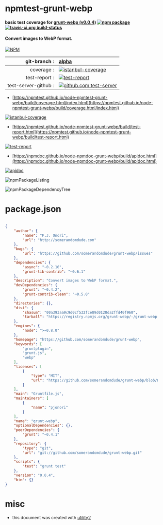 # npmtest-grunt-webp

#### basic test coverage for  [grunt-webp (v0.0.4)](https://github.com/somerandomdude/grunt-webp)  [![npm package](https://img.shields.io/npm/v/npmtest-grunt-webp.svg?style=flat-square)](https://www.npmjs.org/package/npmtest-grunt-webp) [![travis-ci.org build-status](https://api.travis-ci.org/npmtest/node-npmtest-grunt-webp.svg)](https://travis-ci.org/npmtest/node-npmtest-grunt-webp)

#### Convert images to WebP format.

[![NPM](https://nodei.co/npm/grunt-webp.png?downloads=true&downloadRank=true&stars=true)](https://www.npmjs.com/package/grunt-webp)

| git-branch : | [alpha](https://github.com/npmtest/node-npmtest-grunt-webp/tree/alpha)|
|--:|:--|
| coverage : | [![istanbul-coverage](https://npmtest.github.io/node-npmtest-grunt-webp/build/coverage.badge.svg)](https://npmtest.github.io/node-npmtest-grunt-webp/build/coverage.html/index.html)|
| test-report : | [![test-report](https://npmtest.github.io/node-npmtest-grunt-webp/build/test-report.badge.svg)](https://npmtest.github.io/node-npmtest-grunt-webp/build/test-report.html)|
| test-server-github : | [![github.com test-server](https://npmtest.github.io/node-npmtest-grunt-webp/GitHub-Mark-32px.png)](https://npmtest.github.io/node-npmtest-grunt-webp/build/app/index.html) | | build-artifacts : | [![build-artifacts](https://npmtest.github.io/node-npmtest-grunt-webp/glyphicons_144_folder_open.png)](https://github.com/npmtest/node-npmtest-grunt-webp/tree/gh-pages/build)|

- [https://npmtest.github.io/node-npmtest-grunt-webp/build/coverage.html/index.html](https://npmtest.github.io/node-npmtest-grunt-webp/build/coverage.html/index.html)

[![istanbul-coverage](https://npmtest.github.io/node-npmtest-grunt-webp/build/screenCapture.buildCi.browser.%252Ftmp%252Fbuild%252Fcoverage.lib.html.png)](https://npmtest.github.io/node-npmtest-grunt-webp/build/coverage.html/index.html)

- [https://npmtest.github.io/node-npmtest-grunt-webp/build/test-report.html](https://npmtest.github.io/node-npmtest-grunt-webp/build/test-report.html)

[![test-report](https://npmtest.github.io/node-npmtest-grunt-webp/build/screenCapture.buildCi.browser.%252Ftmp%252Fbuild%252Ftest-report.html.png)](https://npmtest.github.io/node-npmtest-grunt-webp/build/test-report.html)

- [https://npmdoc.github.io/node-npmdoc-grunt-webp/build/apidoc.html](https://npmdoc.github.io/node-npmdoc-grunt-webp/build/apidoc.html)

[![apidoc](https://npmdoc.github.io/node-npmdoc-grunt-webp/build/screenCapture.buildCi.browser.%252Ftmp%252Fbuild%252Fapidoc.html.png)](https://npmdoc.github.io/node-npmdoc-grunt-webp/build/apidoc.html)

![npmPackageListing](https://npmtest.github.io/node-npmtest-grunt-webp/build/screenCapture.npmPackageListing.svg)

![npmPackageDependencyTree](https://npmtest.github.io/node-npmtest-grunt-webp/build/screenCapture.npmPackageDependencyTree.svg)



# package.json

```json

{
    "author": {
        "name": "P.J. Onori",
        "url": "http://somerandomdude.com"
    },
    "bugs": {
        "url": "https://github.com/somerandomdude/grunt-webp/issues"
    },
    "dependencies": {
        "async": "~0.2.10",
        "grunt-lib-contrib": "~0.6.1"
    },
    "description": "Convert images to WebP format.",
    "devDependencies": {
        "grunt": "~0.4.2",
        "grunt-contrib-clean": "~0.5.0"
    },
    "directories": {},
    "dist": {
        "shasum": "00a393aa9c9d0cf532fce89d0128da2ffd40f960",
        "tarball": "https://registry.npmjs.org/grunt-webp/-/grunt-webp-0.0.4.tgz"
    },
    "engines": {
        "node": ">=0.8.0"
    },
    "homepage": "https://github.com/somerandomdude/grunt-webp",
    "keywords": [
        "gruntplugin",
        "grunt.js",
        "webp"
    ],
    "licenses": [
        {
            "type": "MIT",
            "url": "https://github.com/somerandomdude/grunt-webp/blob/master/LICENSE-MIT"
        }
    ],
    "main": "Gruntfile.js",
    "maintainers": [
        {
            "name": "pjonori"
        }
    ],
    "name": "grunt-webp",
    "optionalDependencies": {},
    "peerDependencies": {
        "grunt": "~0.4.1"
    },
    "repository": {
        "type": "git",
        "url": "git://github.com/somerandomdude/grunt-webp.git"
    },
    "scripts": {
        "test": "grunt test"
    },
    "version": "0.0.4",
    "bin": {}
}
```



# misc
- this document was created with [utility2](https://github.com/kaizhu256/node-utility2)
